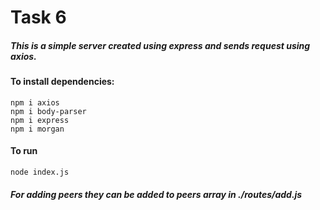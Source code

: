 # Task 6
##### This is a simple server created using express and sends request using axios.
#### To install dependencies:
```
npm i axios
npm i body-parser
npm i express
npm i morgan
```
#### To run
```
node index.js
```
##### For adding peers they can be added to peers array in ./routes/add.js
